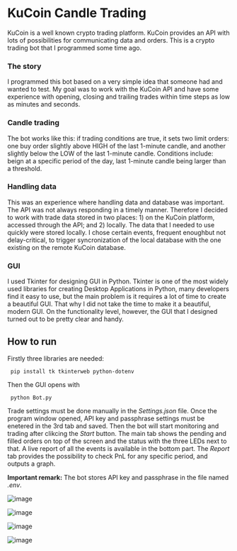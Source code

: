 # KuCoin Candle Trading
KuCoin is a well known crypto trading platform. KuCoin provides an API with lots of possibilities for communicating data and orders. This is a crypto trading bot that I programmed some time ago.

### The story
I programmed this bot based on a very simple idea that someone had and wanted to test. My goal was to work with the KuCoin API and have some experience with opening, closing and trailing trades within time steps as low as minutes and seconds.

### Candle trading
The bot works like this: if trading conditions are true, it sets two limit orders: one buy order slightly above HIGH of the last 1-minute candle, and another  slightly below the LOW of the last 1-minute candle. Conditions include: beign at a specific period of the day, last 1-minute candle being larger than a threshold.

### Handling data
This was an experience where handling data and database was important. The API was not always responding in a timely manner. Therefore I decided to work with trade data stored in two places: 1) on the KuCoin platform, accessed through the API; and 2) locally. The data that I needed to use quickly were stored locally. I chose certain events, frequent enoughbut not delay-critical, to trigger syncronization of the local database with the one existing on the remote KuCoin database.

### GUI
I used Tkinter for designing GUI in Python. Tkinter is one of the most widely used libraries for creating Desktop Applications in Python, many developers find it easy to use, but the main problem is it requires a lot of time to create a beautiful GUI. That why I did not take the time to make it a beautiful, modern GUI. On the functionality level, however, the GUI that I designed turned out to be pretty clear and handy.

## How to run
Firstly three libraries are needed:
```
 pip install tk tkinterweb python-dotenv
```
Then the GUI opens with
```
 python Bot.py
```
Trade settings must be done manually in the *Settings.json* file. Once the program window opened, API key and passphrase settings must be enetered in the 3rd tab and saved. Then the bot will start monitoring and trading after clikcing the *Start* button. The main tab shows the pending and filled orders on top of the screen and the status with the three LEDs next to that. A live report of all the events is available in the bottom part. The *Report* tab provides the possibility to check PnL for any specific period, and outputs a graph.

**Important remark:** The bot stores API key and passphrase in the file named *.env*.

![image](https://github.com/saidplayer/KuCoinCandleTrading/assets/85461502/fd6781c8-a928-4e36-956a-7a9588f1af5a)

![image](https://github.com/saidplayer/KuCoinCandleTrading/assets/85461502/3f0da655-63a7-4cbe-ac9c-d395c9ec3c9a)

![image](https://github.com/saidplayer/KuCoinCandleTrading/assets/85461502/25ca7d6f-4edd-48ac-bc83-43997774185d)

![image](https://github.com/saidplayer/KuCoinCandleTrading/assets/85461502/e3c0f42e-ca9d-4751-8145-b7337775969f)
